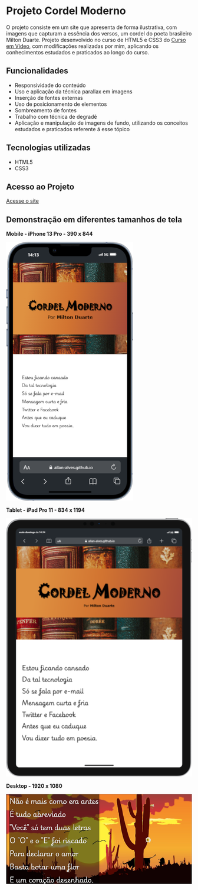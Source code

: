 # Projeto Cordel Moderno
O projeto consiste em um site que apresenta de forma ilustrativa, com imagens que capturam a essência dos versos, um cordel do poeta brasileiro Milton Duarte. Projeto desenvolvido no curso de HTML5 e CSS3 do [Curso em Vídeo](https://www.cursoemvideo.com), com modificações realizadas por mim, aplicando os conhecimentos estudados e praticados ao longo do curso.

## Funcionalidades

* Responsividade do conteúdo
* Uso e aplicação da técnica parallax em imagens
* Inserção de fontes externas
* Uso de posicionamento de elementos
* Sombreamento de fontes
* Trabalho com técnica de degradê
* Aplicação e manipulação de imagens de fundo, utilizando os conceitos estudados e praticados referente á esse tópico

## Tecnologias utilizadas

* HTML5
* CSS3

## Acesso ao Projeto

[Acesse o site](https://allan-alves.github.io/Projeto-Cordel/)

## Demonstração em diferentes tamanhos de tela

__Mobile - iPhone 13 Pro - 390 x 844__

![Mobile](images/1%20-%20iPhone%2013%20PRO%20-%20390%20x%20844.png)

__Tablet - iPad Pro 11 - 834 x 1194__

![Tablet](images/2%20-%20iPad%20PRO%2011%20-%20834%20x%201194.png)

__Desktop - 1920 x 1080__

![Desktop](images/3%20-%20Desktop%20-%201920%20x%201080.png)